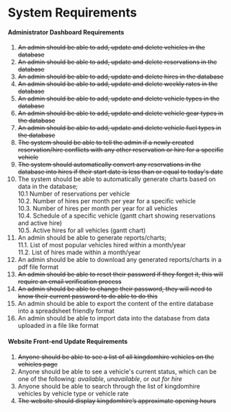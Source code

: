 # System Requirements

#### Administrator Dashboard Requirements
1. ~~An admin should be able to add, update and delete vehicles in the database~~  
2. ~~An admin should be able to add, update and delete reservations in the database~~  
3. ~~An admin should be able to add, update and delete hires in the database~~  
4. ~~An admin should be able to add, update and delete weekly rates in the database~~  
5. ~~An admin should be able to add, update and delete vehicle types in the database~~  
6. ~~An admin should be able to add, update and delete vehicle gear types in the database~~  
7. ~~An admin should be able to add, update and delete vehicle fuel types in the database~~  
8. ~~The system should be able to tell the admin if a newly created reservation/hire conflicts with any other reservation or hire for a specific vehicle~~  
9. ~~The system should automatically convert any reservations in the database into hires if their start date is less than or equal to today's date~~  
10. The system should be able to automatically generate charts based on data in the database;  
   10.1 Number of reservations per vehicle  
   10.2. Number of hires per month per year for a specific vehicle   
   10.3. Number of hires per month per year for all vehicles   
   10.4. Schedule of a specific vehicle (gantt chart showing reservations and active hire)   
   10.5. Active hires for all vehicles (gantt chart)  
11. An admin should be able to generate reports/charts;  
   11.1. List of most popular vehicles hired within a month/year  
   11.2. List of hires made within a month/year  
12. An admin should be able to download any generated reports/charts in a pdf file format
13. ~~An admin should be able to reset their password if they forget it, this will require an email verification process~~  
14. ~~An admin should be able to change their password, they will need to know their current password to do able to do this~~  
15. An admin should be able to export the content of the entire database into a spreadsheet friendly format
16. An admin should be able to import data into the database from data uploaded in a file like format


#### Website Front-end Update Requirements
1. ~~Anyone should be able to see a list of all kingdomhire vehicles on the vehicles page~~  
2. Anyone should be able to see a vehicle's current status, which can be one of the following: *available*, *unavailable*, or *out for hire*
3. Anyone should be able to search through the list of kingdomhire vehicles by vehicle type or vehicle rate
4. ~~The website should display kingdomhire’s approximate opening hours~~  

